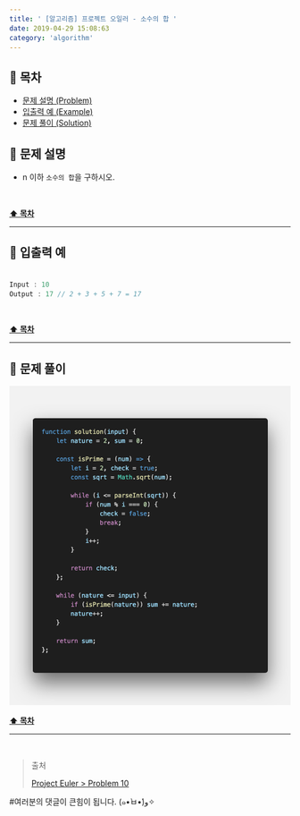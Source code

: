 ```yaml
---
title: ' [알고리즘] 프로젝트 오일러 - 소수의 합 '
date: 2019-04-29 15:08:63
category: 'algorithm'
---
```


## **💎 목차**
  * [문제 설명 (Problem)](#-문제-설명)
  * [입출력 예 (Example)](#-입출력-예)
  * [문제 풀이 (Solution)](#-문제-풀이)

## **📕 문제 설명**

- n 이하 `소수의 합`을 구하시오.

<br />

**[⬆ 목차](#-목차)**

---

## **📙 입출력 예**

```js

Input : 10
Output : 17 // 2 + 3 + 5 + 7 = 17

```

<br />

**[⬆ 목차](#-목차)**

---

## **📘 문제 풀이**

![](../../../../assets/algorithm/euler/euler.10.solution.png)
<br />

**[⬆ 목차](#-목차)**

---

<br />

> 출처
>
> <a href="http://euler.synap.co.kr/prob_detail.php?id=10" target="_blank">Project Euler > Problem 10</a>

#여러분의 댓글이 큰힘이 됩니다. (๑•̀ㅂ•́)و✧
